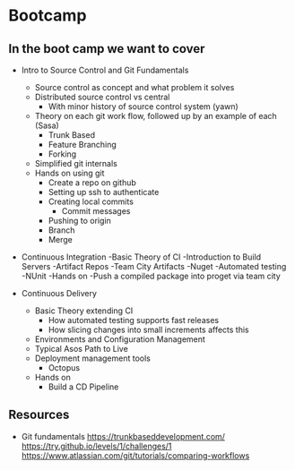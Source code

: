 
# Bootcamp

## In the boot camp we want to cover 

- Intro to Source Control and Git Fundamentals

	- Source control as concept and what problem it solves
	- Distributed source control vs central
		- With minor history of source control system (yawn)
	- Theory on each git work flow, followed up by an example of each (Sasa)
		- Trunk Based
		- Feature Branching
		- Forking
	- Simplified git internals
	- Hands on using git
		- Create a repo on github
		- Setting up ssh to authenticate
		- Creating local commits
			- Commit messages
		- Pushing to origin
		- Branch
		- Merge

- Continuous Integration
	-Basic Theory of CI
	-Introduction to Build Servers
	-Artifact Repos
		-Team City Artifacts
		-Nuget
	-Automated testing
		-NUnit
	-Hands on
		-Push a compiled package into proget via team city

- Continuous Delivery
	- Basic Theory extending CI
		- How automated testing supports fast releases
		- How slicing changes into small increments affects this
	- Environments and Configuration Management
	- Typical Asos Path to Live
	- Deployment management tools
		- Octopus
	- Hands on
		- Build a CD Pipeline


## Resources    

- Git fundamentals
https://trunkbaseddevelopment.com/
https://try.github.io/levels/1/challenges/1
https://www.atlassian.com/git/tutorials/comparing-workflows